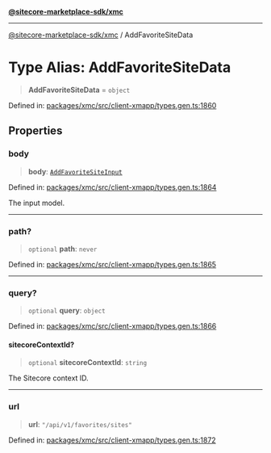 [**@sitecore-marketplace-sdk/xmc**](../README.md)

***

[@sitecore-marketplace-sdk/xmc](../README.md) / AddFavoriteSiteData

# Type Alias: AddFavoriteSiteData

> **AddFavoriteSiteData** = `object`

Defined in: [packages/xmc/src/client-xmapp/types.gen.ts:1860](https://github.com/Sitecore/sitecore-marketplace-sdk/blob/af886e6134b8d1079ef5b8ef70b7eb2f1d9c8aeb/packages/xmc/src/client-xmapp/types.gen.ts#L1860)

## Properties

### body

> **body**: [`AddFavoriteSiteInput`](AddFavoriteSiteInput.md)

Defined in: [packages/xmc/src/client-xmapp/types.gen.ts:1864](https://github.com/Sitecore/sitecore-marketplace-sdk/blob/af886e6134b8d1079ef5b8ef70b7eb2f1d9c8aeb/packages/xmc/src/client-xmapp/types.gen.ts#L1864)

The input model.

***

### path?

> `optional` **path**: `never`

Defined in: [packages/xmc/src/client-xmapp/types.gen.ts:1865](https://github.com/Sitecore/sitecore-marketplace-sdk/blob/af886e6134b8d1079ef5b8ef70b7eb2f1d9c8aeb/packages/xmc/src/client-xmapp/types.gen.ts#L1865)

***

### query?

> `optional` **query**: `object`

Defined in: [packages/xmc/src/client-xmapp/types.gen.ts:1866](https://github.com/Sitecore/sitecore-marketplace-sdk/blob/af886e6134b8d1079ef5b8ef70b7eb2f1d9c8aeb/packages/xmc/src/client-xmapp/types.gen.ts#L1866)

#### sitecoreContextId?

> `optional` **sitecoreContextId**: `string`

The Sitecore context ID.

***

### url

> **url**: `"/api/v1/favorites/sites"`

Defined in: [packages/xmc/src/client-xmapp/types.gen.ts:1872](https://github.com/Sitecore/sitecore-marketplace-sdk/blob/af886e6134b8d1079ef5b8ef70b7eb2f1d9c8aeb/packages/xmc/src/client-xmapp/types.gen.ts#L1872)
